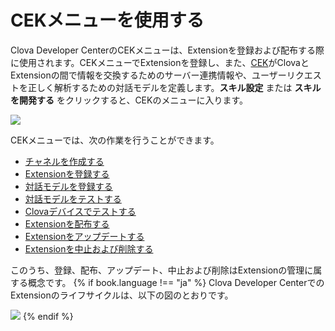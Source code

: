 # CEKメニューを使用する

Clova Developer CenterのCEKメニューは、Extensionを登録および配布する際に使用されます。CEKメニューでExtensionを登録し、また、[CEK](/CEK/CEK_Overview.md#WhatisCEK)がClovaとExtensionの間で情報を交換するためのサーバー連携情報や、ユーザーリクエストを正しく解析するための対話モデルを定義します。**スキル設定** または **スキルを開発する** をクリックすると、CEKのメニューに入ります。

![](/DevConsole/Resources/Images/DevConsole-Entering_CEK_Menu.png)

CEKメニューでは、次の作業を行うことができます。

* [チャネルを作成する](/DevConsole/Guides/CEK/Create_Channel.md)
* [Extensionを登録する](/DevConsole/Guides/CEK/Register_Extension.md)
* [対話モデルを登録する](/DevConsole/Guides/CEK/Register_Interaction_Model.md)
* [対話モデルをテストする](/DevConsole/Guides/CEK/Test_Extension.md)
* [Clovaデバイスでテストする](/DevConsole/Guides/CEK/Device_Test_Extension.md)
* [Extensionを配布する](/DevConsole/Guides/CEK/Deploy_Extension.md)
* [Extensionをアップデートする](/DevConsole/Guides/CEK/Update_Extension.md)
* [Extensionを中止および削除する](/DevConsole/Guides/CEK/Remove_Extension.md)

このうち、登録、配布、アップデート、中止および削除はExtensionの管理に属する概念です。
{% if book.language !== "ja" %}
Clova Developer CenterでのExtensionのライフサイクルは、以下の図のとおりです。

![](/DevConsole/Resources/Images/DevConsole-Extension_LifeCycle.png)
{% endif %}
